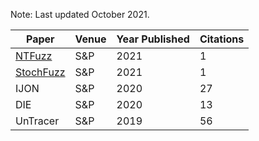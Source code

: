 Note: Last updated October 2021.

| Paper | Venue | Year Published | Citations |
| ----- | ----- | -------------- | --------- |
| [NTFuzz](https://ieeexplore.ieee.org/document/9519448/) | S&P | 2021 | 1 |
| [StochFuzz](https://ieeexplore.ieee.org/document/9519407) | S&P | 2021 | 1 |
| IJON | S&P | 2020 | 27 |
| DIE | S&P | 2020 | 13 |
| UnTracer | S&P | 2019 | 56 |
